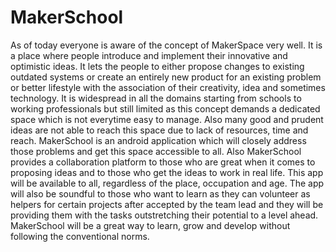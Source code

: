 # MakerSchool

As of today everyone is aware of the concept of MakerSpace very well. It is a place where people introduce and implement their innovative and optimistic ideas. It lets the people 
to either propose changes to existing outdated systems or create an entirely new product for an existing problem or better lifestyle with the association of their creativity, idea
and sometimes technology. It is widespread in all the domains starting from schools to working professionals but still limited as this concept demands a dedicated space which is 
not everytime easy to manage. Also many good and prudent ideas are not able to reach this space due to lack of resources, time and reach. 
MakerSchool is an android application which will closely address those problems and get this space accessible to all. Also MakerSchool provides a collaboration platform to those 
who are great when it comes to proposing ideas and to those who get the ideas to work in real life. This app will be available to all, regardless of the place, occupation and age.
The app will also be soundful to those who want to learn as they can volunteer as helpers for certain projects after accepted by the team lead and they will be providing them with 
the tasks outstretching their potential to a level ahead. MakerSchool will be a great way to learn, grow and develop without following the conventional norms. 
